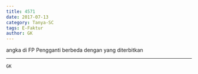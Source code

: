 ```yaml
---
title: 4571
date: 2017-07-13
category: Tanya-SC
tags: E-Faktur
author: GK
---
```


angka di FP Pengganti berbeda dengan yang diterbitkan

---



`GK`
